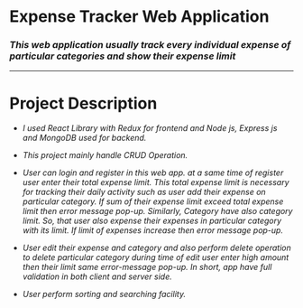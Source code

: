 # **Expense Tracker Web Application**

### _This web application usually track every individual expense of particular categories and show their expense limit_

---

# **Project Description**

- _I used React Library with Redux for frontend and Node js, Express js and MongoDB used for backend._

* _This project mainly handle CRUD Operation._

* _User can login and register in this web app. at a same time of register user enter their total expense limit. This total expense limit is necessary for tracking their daily activity such as user add their expense on particular category. If sum of their expense limit exceed total expense limit then error message pop-up. Similarly, Category have also category limit. So, that user also expense their expenses in particular category with its limit. If limit of expenses increase then error message pop-up._

* _User edit their expense and category and also perform delete operation to delete particular category during time of edit user enter high amount then their limit same error-message pop-up. In short, app have full validation in both client and server side._

* _User perform sorting and searching facility._
